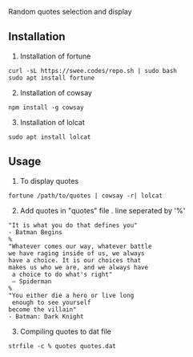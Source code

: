 Random quotes selection and display

## Installation
1. Installation of fortune
```
curl -sL https://swee.codes/repo.sh | sudo bash
sudo apt install fortune
```
2. Installation of cowsay
```
npm install -g cowsay
```
3. Installation of lolcat
```
sudo apt install lolcat
```
## Usage
1. To display quotes 
```
fortune /path/to/quotes | cowsay -r| lolcat
```
2. Add quotes in "quotes" file . line seperated by '%'
```
"It is what you do that defines you"
- Batman Begins
%
"Whatever comes our way, whatever battle
we have raging inside of us, we always
have a choice. It is our choices that
makes us who we are, and we always have
 a choice to do what's right"
 ― Spiderman
%
"You either die a hero or live long
 enough to see yourself
become the villain"
- Batman: Dark Knight
```
3. Compiling quotes to dat file 
```
strfile -c % quotes quotes.dat
```
